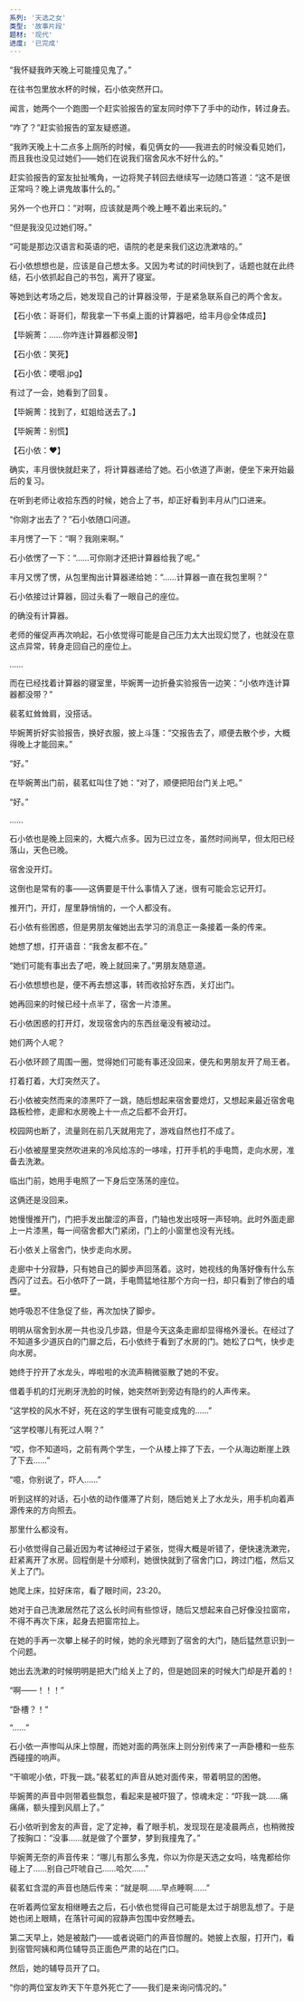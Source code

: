 ```yaml
---
系列: '天选之女'
类型: '故事片段'
题材: '现代'
进度: '已完成'
---
```

“我怀疑我昨天晚上可能撞见鬼了。”

在往书包里放水杯的时候，石小依突然开口。

闻言，她两个一个跑图一个赶实验报告的室友同时停下了手中的动作，转过身去。

“咋了？”赶实验报告的室友疑惑道。

“我昨天晚上十二点多上厕所的时候，看见俩女的——我进去的时候没看见她们，而且我也没见过她们——她们在说我们宿舍风水不好什么的。”

赶实验报告的室友扯扯嘴角，一边将凳子转回去继续写一边随口答道：“这不是很正常吗？晚上讲鬼故事什么的。”

另外一个也开口：“对啊，应该就是两个晚上睡不着出来玩的。”

“但是我没见过她们呀。”

“可能是那边汉语言和英语的吧，语院的老是来我们这边洗漱啥的。”

石小依想想也是，应该是自己想太多。又因为考试的时间快到了，话题也就在此终结，石小依抓起自己的书包，离开了寝室。

等她到达考场之后，她发现自己的计算器没带，于是紧急联系自己的两个舍友。

【石小依：哥哥们，帮我拿一下书桌上面的计算器吧，给丰月@全体成员】

【毕婉菁：……你咋连计算器都没带】

【石小依：笑死】

【石小依：哽咽.jpg】

有过了一会，她看到了回复。

【毕婉菁：找到了，虹姐给送去了。】

【毕婉菁：别慌】

【石小依：❤】

确实，丰月很快就赶来了，将计算器递给了她。石小依道了声谢，便坐下来开始最后的复习。

在听到老师让收拾东西的时候，她合上了书，却正好看到丰月从门口进来。

“你刚才出去了？”石小依随口问道。

丰月愣了一下：“啊？我刚来啊。”

石小依愣了一下：“……可你刚才还把计算器给我了呢。”

丰月又愣了愣，从包里掏出计算器递给她：“……计算器一直在我包里啊？”

石小依接过计算器，回过头看了一眼自己的座位。

的确没有计算器。

老师的催促声再次响起，石小依觉得可能是自己压力太大出现幻觉了，也就没在意这点异常，转身走回自己的座位上。

……

而在已经找着计算器的寝室里，毕婉菁一边折叠实验报告一边笑：“小依咋连计算器都没带？”

裴茗虹耸耸肩，没搭话。

毕婉菁折好实验报告，换好衣服，披上斗篷：“交报告去了，顺便去散个步，大概得晚上才能回来。”

“好。”

在毕婉菁出门前，裴茗虹叫住了她：“对了，顺便把阳台门关上吧。”

“好。”

……

石小依也是晚上回来的，大概六点多。因为已过立冬，虽然时间尚早，但太阳已经落山，天色已晚。

宿舍没开灯。

这倒也是常有的事——这俩要是干什么事情入了迷，很有可能会忘记开灯。

推开门，开灯，屋里静悄悄的，一个人都没有。

石小依有些困惑，但是男朋友催她出去学习的消息正一条接着一条的传来。

她想了想，打开语音：“我舍友都不在。”

“她们可能有事出去了吧，晚上就回来了。”男朋友随意道。

石小依想想也是，便不再去想这事，转而收拾好东西，关灯出门。

她再回来的时候已经十点半了，宿舍一片漆黑。

石小依困惑的打开灯，发现宿舍内的东西丝毫没有被动过。

她们两个人呢？

石小依环顾了周围一圈，觉得她们可能有事还没回来，便先和男朋友开了局王者。

打着打着，大灯突然灭了。

石小依被突然而来的漆黑吓了一跳，随后想起来宿舍要熄灯，又想起来最近宿舍电路板检修，走廊和水房晚上十一点之后都不会开灯。

校园网也断了，流量则在前几天就用完了，游戏自然也打不成了。

石小依被屋里突然吹进来的冷风给冻的一哆嗦，打开手机的手电筒，走向水房，准备去洗漱。

临出门前，她用手电照了一下身后空荡荡的座位。

这俩还是没回来。

她慢慢推开门，门把手发出酸涩的声音，门轴也发出吱呀一声轻响。此时外面走廊上一片漆黑，每一间宿舍都大门紧闭，门上的小窗里也没有光线。

石小依关上宿舍门，快步走向水房。

走廊中十分寂静，只有她自己的脚步声回荡着。这时，她视线的角落好像有什么东西闪了过去。石小依吓了一跳，手电筒猛地往那个方向一扫，却只看到了惨白的墙壁。

她呼吸忍不住急促了些，再次加快了脚步。

明明从宿舍到水房一共也没几步路，但是今天这条走廊却显得格外漫长。在经过了不知道多少道灰白的门扉之后，石小依终于看到了水房的门。她松了口气，快步走向水房。

她终于拧开了水龙头，哗啦啦的水流声稍微驱散了她的不安。

借着手机的灯光刷牙洗脸的时候，她突然听到旁边有隐约的人声传来。

“这学校的风水不好，死在这的学生很有可能变成鬼的……”

“这学校哪儿有死过人啊？”

“哎，你不知道吗，之前有两个学生，一个从楼上摔了下去，一个从海边断崖上跌了下去……”

“噫，你别说了，吓人……”

听到这样的对话，石小依的动作僵滞了片刻，随后她关上了水龙头，用手机向着声源传来的方向照去。

那里什么都没有。

石小依觉得自己最近因为考试神经过于紧张，觉得大概是听错了，便快速洗漱完，赶紧离开了水房。回程倒是十分顺利，她很快就到了宿舍门口，跨过门槛，然后又关上了门。

她爬上床，拉好床帘，看了眼时间，23:20。

她对于自己洗漱居然花了这么长时间有些惊讶，随后又想起来自己好像没拉窗帘，不得不再次下床，起身去把窗帘拉上。

在她的手再一次攀上梯子的时候，她的余光瞟到了宿舍的大门，随后猛然意识到一个问题。

她出去洗漱的时候明明是把大门给关上了的，但是她回来的时候大门却是开着的！

“啊——！！！”

“卧槽？！”

“……”

石小依一声惨叫从床上惊醒，而她对面的两张床上则分别传来了一声卧槽和一些东西碰撞的响声。

“干嘛呢小依，吓我一跳。”裴茗虹的声音从她对面传来，带着明显的困倦。

毕婉菁的声音中则带着些飘忽，看起来是被吓狠了，惊魂未定：“吓我一跳……痛痛痛，额头撞到风扇上了。”

石小依听到舍友的声音，定了定神，看了眼手机，发现现在是凌晨两点，也稍微按了按胸口：“没事……就是做了个噩梦，梦到我撞鬼了。”

毕婉菁无奈的声音传来：“哪儿有那么多鬼，你以为你是天选之女吗，啥鬼都给你碰上了……别自己吓唬自己……哈欠……”

裴茗虹含混的声音也随后传来：“就是啊……早点睡啊……”

在听着两位室友相继睡去之后，石小依也觉得自己可能是太过于胡思乱想了。于是她也闭上眼睛，在落针可闻的寂静声包围中安然睡去。

第二天早上，她是被敲门——或者说砸门的声音惊醒的。她披上衣服，打开门，看到宿管阿姨和两位辅导员正面色严肃的站在门口。

然后，她的辅导员开了口。

“你的两位室友昨天下午意外死亡了——我们是来询问情况的。”


